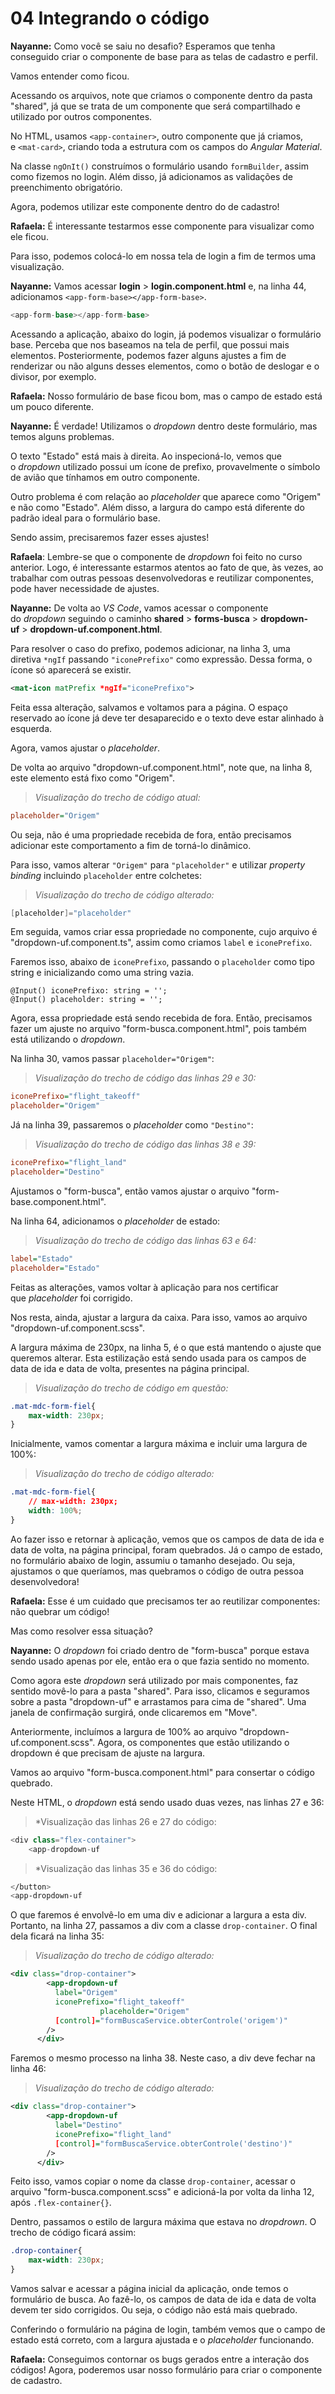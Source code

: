 # 04 Integrando o código

**Nayanne:** Como você se saiu no desafio? Esperamos que tenha conseguido criar o componente de base para as telas de cadastro e perfil.

Vamos entender como ficou.

Acessando os arquivos, note que criamos o componente dentro da pasta "shared", já que se trata de um componente que será compartilhado e utilizado por outros componentes.

No HTML, usamos `<app-container>`, outro componente que já criamos, e `<mat-card>`, criando toda a estrutura com os campos do _Angular Material_.

Na classe `ngOnIt()` construímos o formulário usando `formBuilder`, assim como fizemos no login. Além disso, já adicionamos as validações de preenchimento obrigatório.

Agora, podemos utilizar este componente dentro do de cadastro!

**Rafaela:** É interessante testarmos esse componente para visualizar como ele ficou.

Para isso, podemos colocá-lo em nossa tela de login a fim de termos uma visualização.

**Nayanne:** Vamos acessar **login** > **login.component.html** e, na linha 44, adicionamos `<app-form-base></app-form-base>`.

```csharp
<app-form-base></app-form-base>
```

Acessando a aplicação, abaixo do login, já podemos visualizar o formulário base. Perceba que nos baseamos na tela de perfil, que possui mais elementos. Posteriormente, podemos fazer alguns ajustes a fim de renderizar ou não alguns desses elementos, como o botão de deslogar e o divisor, por exemplo.

**Rafaela:** Nosso formulário de base ficou bom, mas o campo de estado está um pouco diferente.

**Nayanne:** É verdade! Utilizamos o _dropdown_ dentro deste formulário, mas temos alguns problemas.

O texto "Estado" está mais à direita. Ao inspecioná-lo, vemos que o _dropdown_ utilizado possui um ícone de prefixo, provavelmente o símbolo de avião que tínhamos em outro componente.

Outro problema é com relação ao _placeholder_ que aparece como "Origem" e não como "Estado". Além disso, a largura do campo está diferente do padrão ideal para o formulário base.

Sendo assim, precisaremos fazer esses ajustes!

**Rafaela**: Lembre-se que o componente de _dropdown_ foi feito no curso anterior. Logo, é interessante estarmos atentos ao fato de que, às vezes, ao trabalhar com outras pessoas desenvolvedoras e reutilizar componentes, pode haver necessidade de ajustes.

**Nayanne:** De volta ao _VS Code_, vamos acessar o componente do _dropdown_ seguindo o caminho **shared** > **forms-busca** > **dropdown-uf** > **dropdown-uf.component.html**.

Para resolver o caso do prefixo, podemos adicionar, na linha 3, uma diretiva `*ngIf` passando `"iconePrefixo"` como expressão. Dessa forma, o ícone só aparecerá se existir.

```xml
<mat-icon matPrefix *ngIf="iconePrefixo">
```

Feita essa alteração, salvamos e voltamos para a página. O espaço reservado ao ícone já deve ter desaparecido e o texto deve estar alinhado à esquerda.

Agora, vamos ajustar o _placeholder_.

De volta ao arquivo "dropdown-uf.component.html", note que, na linha 8, este elemento está fixo como "Origem".

> _Visualização do trecho de código atual:_

```ini
placeholder="Origem"
```

Ou seja, não é uma propriedade recebida de fora, então precisamos adicionar este comportamento a fim de torná-lo dinâmico.

Para isso, vamos alterar `"Origem"` para `"placeholder"` e utilizar _property binding_ incluindo `placeholder` entre colchetes:

> _Visualização do trecho de código alterado:_

```csharp
[placeholder]="placeholder"
```

Em seguida, vamos criar essa propriedade no componente, cujo arquivo é "dropdown-uf.component.ts", assim como criamos `label` e `iconePrefixo`.

Faremos isso, abaixo de `iconePrefixo`, passando o `placeholder` como tipo string e inicializando como uma string vazia.

```less
@Input() iconePrefixo: string = '';
@Input() placeholder: string = '';
```

Agora, essa propriedade está sendo recebida de fora. Então, precisamos fazer um ajuste no arquivo "form-busca.component.html", pois também está utilizando o _dropdown_.

Na linha 30, vamos passar `placeholder="Origem"`:

> _Visualização do trecho de código das linhas 29 e 30:_

```ini
iconePrefixo="flight_takeoff"
placeholder="Origem"
```

Já na linha 39, passaremos o _placeholder_ como `"Destino"`:

> _Visualização do trecho de código das linhas 38 e 39:_

```ini
iconePrefixo="flight_land"
placeholder="Destino"
```

Ajustamos o "form-busca", então vamos ajustar o arquivo "form-base.component.html".

Na linha 64, adicionamos o _placeholder_ de estado:

> _Visualização do trecho de código das linhas 63 e 64:_

```ini
label="Estado"
placeholder="Estado"
```

Feitas as alterações, vamos voltar à aplicação para nos certificar que _placeholder_ foi corrigido.

Nos resta, ainda, ajustar a largura da caixa. Para isso, vamos ao arquivo "dropdown-uf.component.scss".

A largura máxima de 230px, na linha 5, é o que está mantendo o ajuste que queremos alterar. Esta estilização está sendo usada para os campos de data de ida e data de volta, presentes na página principal.

> _Visualização do trecho de código em questão:_

```css
.mat-mdc-form-fiel{
    max-width: 230px;
}
```

Inicialmente, vamos comentar a largura máxima e incluir uma largura de 100%:

> _Visualização do trecho de código alterado:_

```css
.mat-mdc-form-fiel{
    // max-width: 230px;
    width: 100%;
}
```

Ao fazer isso e retornar à aplicação, vemos que os campos de data de ida e data de volta, na página principal, foram quebrados. Já o campo de estado, no formulário abaixo de login, assumiu o tamanho desejado. Ou seja, ajustamos o que queríamos, mas quebramos o código de outra pessoa desenvolvedora!

**Rafaela:** Esse é um cuidado que precisamos ter ao reutilizar componentes: não quebrar um código!

Mas como resolver essa situação?

**Nayanne:** O _dropdown_ foi criado dentro de "form-busca" porque estava sendo usado apenas por ele, então era o que fazia sentido no momento.

Como agora este _dropdown_ será utilizado por mais componentes, faz sentido movê-lo para a pasta "shared". Para isso, clicamos e seguramos sobre a pasta "dropdown-uf" e arrastamos para cima de "shared". Uma janela de confirmação surgirá, onde clicaremos em "Move".

Anteriormente, incluímos a largura de 100% ao arquivo "dropdown-uf.component.scss". Agora, os componentes que estão utilizando o dropdown é que precisam de ajuste na largura.

Vamos ao arquivo "form-busca.component.html" para consertar o código quebrado.

Neste HTML, o _dropdown_ está sendo usado duas vezes, nas linhas 27 e 36:

> *Visualização das linhas 26 e 27 do código:

```cpp
<div class="flex-container">
    <app-dropdown-uf
```

> *Visualização das linhas 35 e 36 do código:

```bash
</button>
<app-dropdown-uf
```

O que faremos é envolvê-lo em uma div e adicionar a largura a esta div. Portanto, na linha 27, passamos a div com a classe `drop-container`. O final dela ficará na linha 35:

> _Visualização do trecho de código alterado:_

```xml
<div class="drop-container">
        <app-dropdown-uf
          label="Origem"
          iconePrefixo="flight_takeoff"
                    placeholder="Origem"
          [control]="formBuscaService.obterControle('origem')"
        />
      </div>
```

Faremos o mesmo processo na linha 38. Neste caso, a div deve fechar na linha 46:

> _Visualização do trecho de código alterado:_

```xml
<div class="drop-container">
        <app-dropdown-uf
          label="Destino"
          iconePrefixo="flight_land"
          [control]="formBuscaService.obterControle('destino')"
        />
      </div>
```

Feito isso, vamos copiar o nome da classe `drop-container`, acessar o arquivo "form-busca.component.scss" e adicioná-la por volta da linha 12, após `.flex-container{}`.

Dentro, passamos o estilo de largura máxima que estava no _dropdrown_. O trecho de código ficará assim:

```css
.drop-container{
    max-width: 230px;
}
```

Vamos salvar e acessar a página inicial da aplicação, onde temos o formulário de busca. Ao fazê-lo, os campos de data de ida e data de volta devem ter sido corrigidos. Ou seja, o código não está mais quebrado.

Conferindo o formulário na página de login, também vemos que o campo de estado está correto, com a largura ajustada e o _placeholder_ funcionando.

**Rafaela:** Conseguimos contornar os bugs gerados entre a interação dos códigos! Agora, poderemos usar nosso formulário para criar o componente de cadastro.